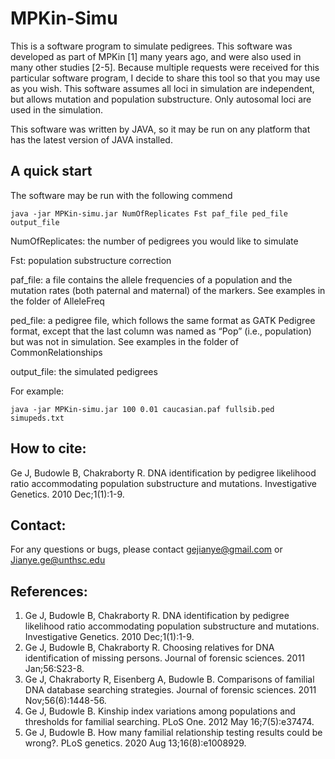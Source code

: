 # MPKin-Simu
 
This is a software program to simulate pedigrees. This software was developed as part of MPKin [1] many years ago, and were also used in many other studies [2-5]. Because multiple requests were received for this particular software program, I decide to share this tool so that you may use as you wish. This software assumes all loci in simulation are independent, but allows mutation and population substructure. Only autosomal loci are used in the simulation. 

This software was written by JAVA, so it may be run on any platform that has the latest version of JAVA installed. 

## A quick start
The software may be run with the following commend

	java -jar MPKin-simu.jar NumOfReplicates Fst paf_file ped_file output_file

NumOfReplicates: the number of pedigrees you would like to simulate

Fst: population substructure correction

paf_file: a file contains the allele frequencies of a population and the mutation rates (both paternal and maternal) of the markers. See examples in the folder of AlleleFreq

ped_file: a pedigree file, which follows the same format as GATK Pedigree format, except that the last column was named as “Pop” (i.e., population) but was not in simulation. See examples in the folder of CommonRelationships

output_file: the simulated pedigrees

For example:  

    java -jar MPKin-simu.jar 100 0.01 caucasian.paf fullsib.ped simupeds.txt


## How to cite:
Ge J, Budowle B, Chakraborty R. DNA identification by pedigree likelihood ratio accommodating population substructure and mutations. Investigative Genetics. 2010 Dec;1(1):1-9.

## Contact: 
For any questions or bugs, please contact  gejianye@gmail.com or Jianye.ge@unthsc.edu 
## References:
1.	Ge J, Budowle B, Chakraborty R. DNA identification by pedigree likelihood ratio accommodating population substructure and mutations. Investigative Genetics. 2010 Dec;1(1):1-9.
2.	Ge J, Budowle B, Chakraborty R. Choosing relatives for DNA identification of missing persons. Journal of forensic sciences. 2011 Jan;56:S23-8.
3.	Ge J, Chakraborty R, Eisenberg A, Budowle B. Comparisons of familial DNA database searching strategies. Journal of forensic sciences. 2011 Nov;56(6):1448-56.
4.	Ge J, Budowle B. Kinship index variations among populations and thresholds for familial searching. PLoS One. 2012 May 16;7(5):e37474.
5.	Ge J, Budowle B. How many familial relationship testing results could be wrong?. PLoS genetics. 2020 Aug 13;16(8):e1008929.

